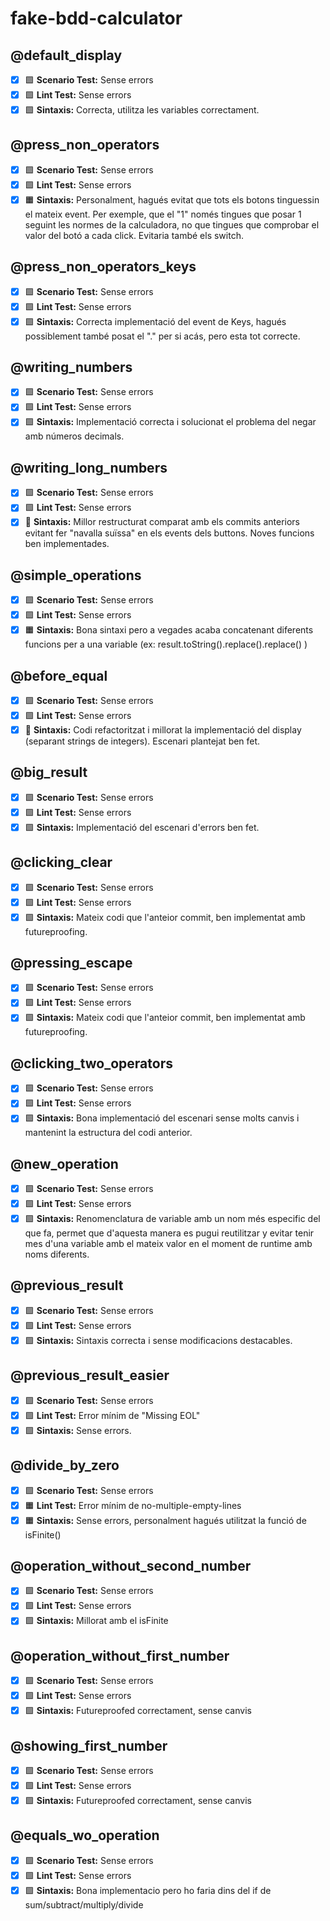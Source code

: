 # fake-bdd-calculator

## @default_display 
- [X] 🟩 **Scenario Test:** Sense errors
- [X] 🟩 **Lint Test:** Sense errors
- [X] 🟩 **Sintaxis:** Correcta, utilitza les variables correctament.

## @press_non_operators
- [X] 🟩 **Scenario Test:** Sense errors
- [X] 🟩 **Lint Test:** Sense errors
- [X] 🟧 **Sintaxis:** Personalment, hagués evitat que tots els botons tinguessin el mateix event. Per exemple, que el "1" només tingues que posar 1 seguint les normes de la calculadora, no que tingues que comprobar el valor del botó a cada click. Evitaria també els switch.

## @press_non_operators_keys
- [X] 🟩 **Scenario Test:** Sense errors
- [X] 🟩 **Lint Test:** Sense errors
- [X] 🟩 **Sintaxis:** Correcta implementació del event de Keys, hagués possiblement també posat el "." per si acás, pero esta tot correcte.

## @writing_numbers
- [X] 🟩 **Scenario Test:** Sense errors
- [X] 🟩 **Lint Test:** Sense errors
- [X] 🟩 **Sintaxis:** Implementació correcta i solucionat el problema del negar amb números decimals.

## @writing_long_numbers
- [X] 🟩 **Scenario Test:** Sense errors
- [X] 🟩 **Lint Test:** Sense errors
- [X] 🔼 **Sintaxis:** Millor restructurat comparat amb els commits anteriors evitant fer "navalla suïssa" en els events dels buttons. Noves funcions ben implementades.

## @simple_operations
- [X] 🟩 **Scenario Test:** Sense errors
- [X] 🟩 **Lint Test:** Sense errors
- [X] 🟧 **Sintaxis:** Bona sintaxi pero a vegades acaba concatenant diferents funcions per a una variable (ex: result.toString().replace().replace() )

## @before_equal
- [X] 🟩 **Scenario Test:** Sense errors
- [X] 🟩 **Lint Test:** Sense errors
- [X] 🔼 **Sintaxis:** Codi refactoritzat i millorat la implementació del display (separant strings de integers). Escenari plantejat ben fet.

## @big_result
- [X] 🟩 **Scenario Test:** Sense errors
- [X] 🟩 **Lint Test:** Sense errors
- [X] 🟩 **Sintaxis:** Implementació del escenari d'errors ben fet.

## @clicking_clear
- [X] 🟩 **Scenario Test:** Sense errors
- [X] 🟩 **Lint Test:** Sense errors
- [X] 🟩 **Sintaxis:** Mateix codi que l'anteior commit, ben implementat amb futureproofing.

## @pressing_escape
- [X] 🟩 **Scenario Test:** Sense errors
- [X] 🟩 **Lint Test:** Sense errors
- [X] 🟩 **Sintaxis:** Mateix codi que l'anteior commit, ben implementat amb futureproofing.

## @clicking_two_operators
- [X] 🟩 **Scenario Test:** Sense errors
- [X] 🟩 **Lint Test:** Sense errors
- [X] 🟩 **Sintaxis:** Bona implementació del escenari sense molts canvis i mantenint la estructura del codi anterior.

## @new_operation
- [X] 🟩 **Scenario Test:** Sense errors
- [X] 🟩 **Lint Test:** Sense errors
- [X] 🟩 **Sintaxis:** Renomenclatura de variable amb un nom més especific del que fa, permet que d'aquesta manera es pugui reutilitzar y evitar tenir mes d'una variable amb el mateix valor en el moment de runtime amb noms diferents.

## @previous_result
- [X] 🟩 **Scenario Test:** Sense errors
- [X] 🟩 **Lint Test:** Sense errors
- [X] 🟩 **Sintaxis:** Sintaxis correcta i sense modificacions destacables.

## @previous_result_easier
- [X] 🟩 **Scenario Test:** Sense errors
- [X] 🟩 **Lint Test:** Error mínim de "Missing EOL"
- [X] 🟩 **Sintaxis:** Sense errors.

## @divide_by_zero
- [X] 🟩 **Scenario Test:** Sense errors
- [X] 🟧 **Lint Test:** Error mínim de no-multiple-empty-lines
- [X] 🟧 **Sintaxis:** Sense errors, personalment hagués utilitzat la funció de isFinite()

## @operation_without_second_number
- [X] 🟩 **Scenario Test:** Sense errors
- [X] 🟩 **Lint Test:** Sense errors
- [X] 🟩 **Sintaxis:** Millorat amb el isFinite

## @operation_without_first_number
- [X] 🟩 **Scenario Test:** Sense errors
- [X] 🟩 **Lint Test:** Sense errors
- [X] 🟩 **Sintaxis:** Futureproofed correctament, sense canvis

## @showing_first_number
- [X] 🟩 **Scenario Test:** Sense errors
- [X] 🟩 **Lint Test:** Sense errors
- [X] 🟩 **Sintaxis:** Futureproofed correctament, sense canvis

## @equals_wo_operation
- [X] 🟩 **Scenario Test:** Sense errors
- [X] 🟩 **Lint Test:** Sense errors
- [X] 🟩 **Sintaxis:** Bona implementacio pero ho faria dins del if de sum/subtract/multiply/divide
